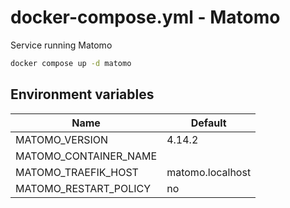 # docker-compose.yml - Matomo

Service running Matomo

```bash
docker compose up -d matomo
```

## Environment variables

| **Name**                 | **Default**      |
| ------------------------ | ---------------- |
| MATOMO_VERSION           | 4.14.2           |
| MATOMO_CONTAINER_NAME    |                  |
| MATOMO_TRAEFIK_HOST      | matomo.localhost |
| MATOMO_RESTART_POLICY    | no               |
